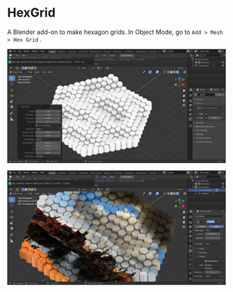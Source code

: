 # HexGrid

A Blender add-on to make hexagon grids. In Object Mode, go to `Add > Mesh > Hex Grid` .

![Redo Menu](screen1.jpg)

![UVs](screen2.jpg)